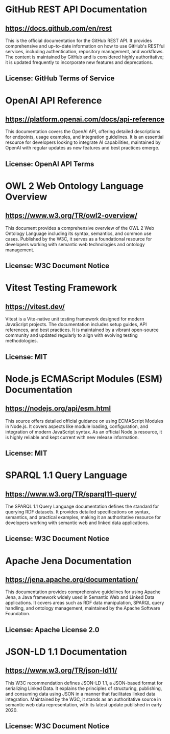 # GitHub REST API Documentation
## https://docs.github.com/en/rest
This is the official documentation for the GitHub REST API. It provides comprehensive and up-to-date information on how to use GitHub's RESTful services, including authentication, repository management, and workflows. The content is maintained by GitHub and is considered highly authoritative; it is updated frequently to incorporate new features and deprecations.
## License: GitHub Terms of Service

# OpenAI API Reference
## https://platform.openai.com/docs/api-reference
This documentation covers the OpenAI API, offering detailed descriptions for endpoints, usage examples, and integration guidelines. It is an essential resource for developers looking to integrate AI capabilities, maintained by OpenAI with regular updates as new features and best practices emerge.
## License: OpenAI API Terms

# OWL 2 Web Ontology Language Overview
## https://www.w3.org/TR/owl2-overview/
This document provides a comprehensive overview of the OWL 2 Web Ontology Language including its syntax, semantics, and common use cases. Published by the W3C, it serves as a foundational resource for developers working with semantic web technologies and ontology management.
## License: W3C Document Notice

# Vitest Testing Framework
## https://vitest.dev/
Vitest is a Vite-native unit testing framework designed for modern JavaScript projects. The documentation includes setup guides, API references, and best practices. It is maintained by a vibrant open-source community and updated regularly to align with evolving testing methodologies.
## License: MIT

# Node.js ECMAScript Modules (ESM) Documentation
## https://nodejs.org/api/esm.html
This source offers detailed official guidance on using ECMAScript Modules in Node.js. It covers aspects like module loading, configuration, and integration of modern JavaScript syntax. As an official Node.js resource, it is highly reliable and kept current with new release information.
## License: MIT

# SPARQL 1.1 Query Language
## https://www.w3.org/TR/sparql11-query/
The SPARQL 1.1 Query Language documentation defines the standard for querying RDF datasets. It provides detailed specifications on syntax, semantics, and practical examples, making it an authoritative resource for developers working with semantic web and linked data applications.
## License: W3C Document Notice

# Apache Jena Documentation
## https://jena.apache.org/documentation/
This documentation provides comprehensive guidelines for using Apache Jena, a Java framework widely used in Semantic Web and Linked Data applications. It covers areas such as RDF data manipulation, SPARQL query handling, and ontology management, maintained by the Apache Software Foundation.
## License: Apache License 2.0

# JSON-LD 1.1 Documentation
## https://www.w3.org/TR/json-ld11/
This W3C recommendation defines JSON-LD 1.1, a JSON-based format for serializing Linked Data. It explains the principles of structuring, publishing, and consuming data using JSON in a manner that facilitates linked data integration. Maintained by the W3C, it stands as an authoritative source in semantic web data representation, with its latest update published in early 2020.
## License: W3C Document Notice